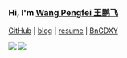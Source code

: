 ### Hi, I'm [Wang Pengfei 王鹏飞](https://github.com/laowang1992)

[GitHub](https://github.com/laowang1992) | [blog](https://laowang2023.cn) | [resume](https://laowang2023.cn/resume/) | [BnGDXY](http://yanglab.hzau.edu.cn/BnGDXY/)

<img src="https://github-readme-stats.vercel.app/api?username=laowang1992&include_all_commits=true&theme=swift&show_icons=true&bg_color=fff)" align="left" hight=230 />

<img src="https://github-readme-stats.vercel.app/api/top-langs/?username=laowang1992&include_all_commits=true&theme=swift&show_icons=true&bg_color=fff)" hight=200/>




<!--
**laowang1992/laowang1992** is a ✨ _special_ ✨ repository because its `README.md` (this file) appears on your GitHub profile.

Here are some ideas to get you started:

- 🔭 I’m currently working on ...
- 🌱 I’m currently learning ...
- 👯 I’m looking to collaborate on ...
- 🤔 I’m looking for help with ...
- 💬 Ask me about ...
- 📫 How to reach me: ...
- 😄 Pronouns: ...
- ⚡ Fun fact: ...
-->
